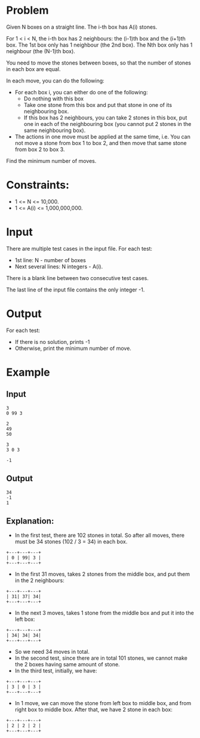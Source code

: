 # Problem

Given N boxes on a straight line. The i-th box has A(i) stones.

For 1 < i < N, the i-th box has 2 neighbours: the (i-1)th box and the (i+1)th box. The 1st box only has 1 neighbour (the 2nd box). The Nth box only has 1 neighbour (the (N-1)th box).

You need to move the stones between boxes, so that the number of stones in each box are equal.

In each move, you can do the following:

- For each box i, you can either do one of the following:
  - Do nothing with this box
  - Take one stone from this box and put that stone in one of its neighbouring box.
  - If this box has 2 neighbours, you can take 2 stones in this box, put one in each of the neighbouring box (you cannot put 2 stones in the same neighbouring box).
- The actions in one move must be applied at the same time, i.e. You can not move a stone from box 1 to box 2, and then move that same stone from box 2 to box 3.

Find the minimum number of moves.

# Constraints:
- 1 <= N <= 10,000.
- 1 <= A(i) <= 1,000,000,000.

# Input
There are multiple test cases in the input file.
For each test:

- 1st line: N - number of boxes
- Next several lines: N integers - A(i).

There is a blank line between two consecutive test cases.

The last line of the input file contains the only integer -1.

# Output
For each test:
- If there is no solution, prints -1
- Otherwise, print the minimum number of move.

# Example
## Input
```
3
0 99 3

2
49
50

3
3 0 3

-1

```
## Output
```
34
-1
1
```

## Explanation:
- In the first test, there are 102 stones in total. So after all moves, there must be 34 stones (102 / 3 = 34) in each box.

```
+---+---+---+
| 0 | 99| 3 |
+---+---+---+
```
  - In the first 31 moves, takes 2 stones from the middle box, and put them in the 2 neighbours:

```
+---+---+---+
| 31| 37| 34|
+---+---+---+
```

  - In the next 3 moves, takes 1 stone from the middle box and put it into the left box:

```
+---+---+---+
| 34| 34| 34|
+---+---+---+
```
  - So we need 34 moves in total.
- In the second test, since there are in total 101 stones, we cannot make the 2 boxes having same amount of stone.
- In the third test, initially, we have:

```
+---+---+---+
| 3 | 0 | 3 |
+---+---+---+
```
  - In 1 move, we can move the stone from left box to middle box, and from right box to middle box. After that, we have 2 stone in each box:

```
+---+---+---+
| 2 | 2 | 2 |
+---+---+---+
```
